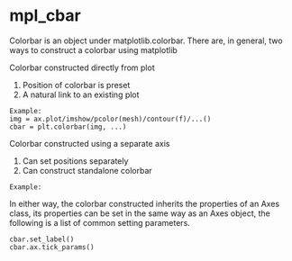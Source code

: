 # mpl_cbar
Colorbar is an object under matplotlib.colorbar. There are, in general, two ways to construct a colorbar using matplotlib

Colorbar constructed directly from plot
1. Position of colorbar is preset
2. A natural link to an existing plot
```
Example:
img = ax.plot/imshow/pcolor(mesh)/contour(f)/...()
cbar = plt.colorbar(img, ...)
```

Colorbar constructed using a separate axis
1. Can set positions separately
2. Can construct standalone colorbar
```
Example:
```
In either way, the colorbar constructed inherits the properties of an Axes class, its properties can be set in the same way as an Axes object, the following is a list of common setting parameters.
```
cbar.set_label()
cbar.ax.tick_params()
```
